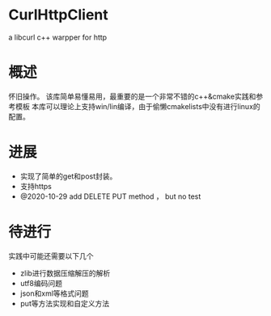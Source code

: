 # CurlHttpClient
a libcurl c++ warpper for http

# 概述
怀旧操作。
该库简单易懂易用，最重要的是一个非常不错的c++&cmake实践和参考模板
本库可以理论上支持win/lin编译，由于偷懒cmakelists中没有进行linux的配置。
# 进展
* 实现了简单的get和post封装。
* 支持https
* @2020-10-29 add DELETE PUT method ， but no test
# 待进行
实践中可能还需要以下几个

* zlib进行数据压缩解压的解析
* utf8编码问题
* json和xml等格式问题
* put等方法实现和自定义方法


